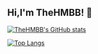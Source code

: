## Hi,I'm TheHMBB! 👋

[![TheHMBB's GitHub stats](https://github-readme-stats.vercel.app/api?username=TheHMBB&show_icons=true&theme=dark)]()

[![Top Langs](https://github-readme-stats.vercel.app/api/top-langs/?username=TheHMBB)]()

